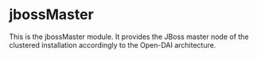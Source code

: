 # jbossMaster #

This is the jbossMaster module. It provides the JBoss master node of the clustered installation accordingly to the Open-DAI architecture.
